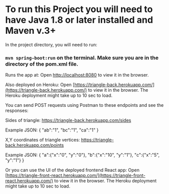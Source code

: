 # To run this Project you will need to have Java 1.8 or later installed and Maven v.3+

In the project directory, you will need to run:

### `mvn spring-boot:run` on the terminal. Make sure you are in the directory of the pom.xml file.

Runs the app at:
Open [http://localhost:8080](http://localhost:8080) to view it in the browser.

Also deployed on Heroku:
Open [https://triangle-back.herokuapp.com/](https://triangle-back.herokuapp.com/) to view it in the browser.
The Heroku deployment might take up to 10 sec to load.

You can send POST requests using Postman to these endpoints and see the responses:

Sides of triangle:
https://triangle-back.herokuapp.com/sides

Example JSON:
{
    "ab":"1",
    "bc":"1",
    "ca":"1"
}

X,Y coordinates of triangle vertices:
https://triangle-back.herokuapp.com/points

Example JSON:
{
    "a":{"x":"0", "y":"0"},
    "b":{"x":"10", "y":"1"},
    "c":{"x":"5", "y":"1"}
}

Or you can use the UI of the deployed frontend React app:
Open [https://triangle-front-react.herokuapp.com/](https://triangle-front-react.herokuapp.com/) to view it in the browser.
The Heroku deployment might take up to 10 sec to load.

